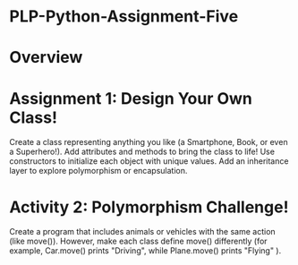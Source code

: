 # PLP-Python-Assignment-Five
# Overview 
# Assignment 1: Design Your Own Class!
Create a class representing anything you like (a Smartphone, Book, or even a Superhero!).
Add attributes and methods to bring the class to life!
Use constructors to initialize each object with unique values.
Add an inheritance layer to explore polymorphism or encapsulation.

# Activity 2: Polymorphism Challenge!
Create a program that includes animals or vehicles with the same action (like move()). 
However, make each class define move() differently (for example, Car.move() prints "Driving", while Plane.move() prints "Flying" ).
